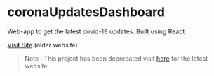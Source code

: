 # coronaUpdatesDashboard
Web-app to get the latest covid-19 updates. Built using React

[Visit Site](https://kiranpuli.github.io/coronaUpdatesDashboard/) (older website)

> Note : This project has been deprecated visit [here](https://covid-19-tracker-bb4d1.web.app/) for the latest website
